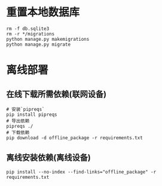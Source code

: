 # 重置本地数据库

```shell
rm -f db.sqlite3
rm -r */migrations
python manage.py makemigrations
python manage.py migrate
```

# 离线部署

## 在线下载所需依赖(联网设备)

```shell
# 安装`pipreqs`
pip install pipreqs
# 导出依赖
pipreqs ./
# 下载依赖
pip download -d offline_package -r requirements.txt
```
## 离线安装依赖(离线设备)
```shell
pip install --no-index --find-links="offline_package" -r requirements.txt
```
